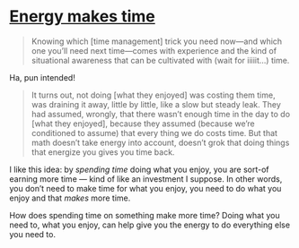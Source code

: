 # [Energy makes time](https://everythingchanges.us/blog/energy-makes-time/)

> Knowing which [time management] trick you need now—and which one you’ll need next time—comes with experience and the kind of situational awareness that can be cultivated with (wait for iiiiit…) time.

Ha, pun intended!

> It turns out, not doing [what they enjoyed] was costing them time, was draining it away, little by little, like a slow but steady leak. They had assumed, wrongly, that there wasn’t enough time in the day to do [what they enjoyed], because they assumed (because we’re conditioned to assume) that every thing we do costs time. But that math doesn’t take energy into account, doesn’t grok that doing things that energize  you gives you time back.

I like this idea: by _spending time_ doing what you enjoy, you are sort-of earning more time — kind of like an investment I suppose. In other words, you don’t need to make time for what you enjoy, you need to do what you enjoy and that _makes_ more time.

How does spending time on something make more time? Doing what you need to, what you enjoy, can help give you the energy to do everything else you need to.